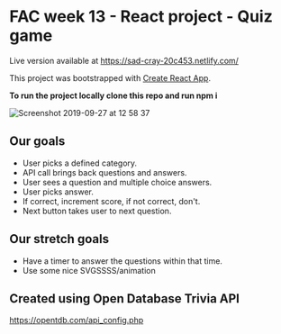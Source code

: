 # FAC week 13 - React project - Quiz game
Live version available at https://sad-cray-20c453.netlify.com/

This project was bootstrapped with [Create React App](https://github.com/facebook/create-react-app).

**To run the project locally clone this repo and run npm i** 

![Screenshot 2019-09-27 at 12 58 37](https://user-images.githubusercontent.com/45820111/65767759-bc8ee900-e126-11e9-849f-f03e7667d4ff.png)

## Our goals

* User picks a defined category.
* API call brings back questions and answers.
* User sees a question and multiple choice answers.
* User picks answer.
* If correct, increment score, if not correct, don't.
* Next button takes user to next question.

## Our stretch goals

* Have a timer to answer the questions within that time.
* Use some nice SVGSSSS/animation


## Created using Open Database Trivia API 
https://opentdb.com/api_config.php 
